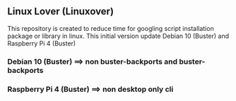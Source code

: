 ## Linux Lover (Linuxover)

This repository is created to reduce time for googling script installation package or library in linux.
This initial version update Debian 10 (Buster) and Raspberry Pi 4 (Buster)

### Debian 10 (Buster) ==> non buster-backports and buster-backports
### Raspberry Pi 4 (Buster) ==> non desktop only cli